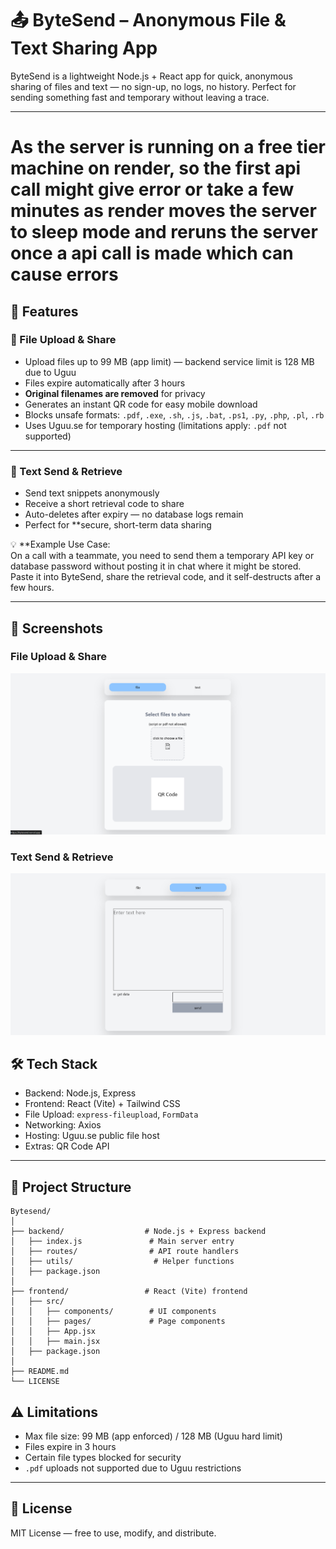 # 📤 ByteSend – Anonymous File & Text Sharing App

ByteSend is a lightweight Node.js + React app for quick, anonymous sharing of files and text — no sign-up, no logs, no history. Perfect for sending something fast and temporary without leaving a trace.

---

# As the server is running on a free tier machine on render, so the first api call might give error or take a few minutes as render moves the server to sleep mode and reruns the server once a api call is made which can cause errors

## 🚀 Features

### 📂 File Upload & Share
- Upload files up to 99 MB (app limit) — backend service limit is 128 MB due to Uguu
- Files expire automatically after 3 hours
- **Original filenames are removed** for privacy
- Generates an instant QR code for easy mobile download
- Blocks unsafe formats: `.pdf`, `.exe`, `.sh`, `.js`, `.bat`, `.ps1`, `.py`, `.php`, `.pl`, `.rb`
- Uses Uguu.se for temporary hosting (limitations apply: `.pdf` not supported)

---

### 📝 Text Send & Retrieve
- Send text snippets anonymously
- Receive a short retrieval code to share
- Auto-deletes after expiry — no database logs remain
- Perfect for **secure, short-term data sharing

💡 **Example Use Case:  
On a call with a teammate, you need to send them a temporary API key or database password without posting it in chat where it might be stored.  
Paste it into ByteSend, share the retrieval code, and it self-destructs after a few hours.

---

## 📸 Screenshots

### File Upload & Share
![ByteSend File Upload](./file.png)

### Text Send & Retrieve
![ByteSend Text Send](./ftex.png)


## 🛠 Tech Stack
- Backend: Node.js, Express
- Frontend: React (Vite) + Tailwind CSS
- File Upload: `express-fileupload`, `FormData`
- Networking: Axios
- Hosting: Uguu.se public file host
- Extras: QR Code API

---

## 📂 Project Structure

```text
Bytesend/
│
├── backend/                  # Node.js + Express backend
│   ├── index.js               # Main server entry
│   ├── routes/                # API route handlers
│   ├── utils/                  # Helper functions
│   ├── package.json
│
├── frontend/                 # React (Vite) frontend
│   ├── src/
│   │   ├── components/        # UI components
│   │   ├── pages/             # Page components
│   │   ├── App.jsx
│   │   ├── main.jsx
│   ├── package.json
│
├── README.md
└── LICENSE
```


## ⚠ Limitations
- Max file size: 99 MB (app enforced) / 128 MB (Uguu hard limit)
- Files expire in 3 hours
- Certain file types blocked for security
- `.pdf` uploads not supported due to Uguu restrictions

---

## 📜 License
MIT License — free to use, modify, and distribute.
